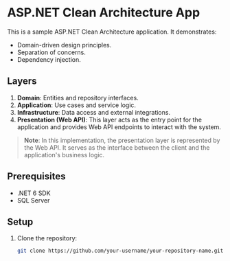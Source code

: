 # ASP.NET Clean Architecture App

This is a sample ASP.NET Clean Architecture application. It demonstrates:
- Domain-driven design principles.
- Separation of concerns.
- Dependency injection.

## Layers
1. **Domain**: Entities and repository interfaces.
2. **Application**: Use cases and service logic.
3. **Infrastructure**: Data access and external integrations.
4. **Presentation (Web API)**: This layer acts as the entry point for the application and provides Web API endpoints to interact with the system.

> **Note**: In this implementation, the presentation layer is represented by the Web API. It serves as the interface between the client and the application's business logic.

## Prerequisites
- .NET 6 SDK
- SQL Server

## Setup
1. Clone the repository:
   ```bash
   git clone https://github.com/your-username/your-repository-name.git
